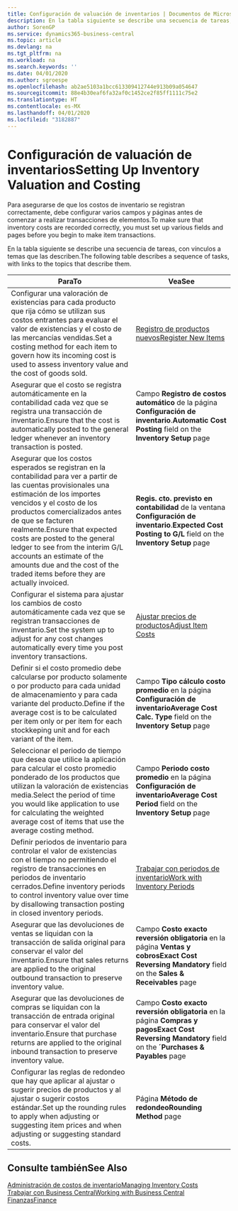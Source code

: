 ```yaml
---
title: Configuración de valuación de inventarios | Documentos de Microsoft
description: En la tabla siguiente se describe una secuencia de tareas, con vínculos a temas que las describen.
author: SorenGP
ms.service: dynamics365-business-central
ms.topic: article
ms.devlang: na
ms.tgt_pltfrm: na
ms.workload: na
ms.search.keywords: ''
ms.date: 04/01/2020
ms.author: sgroespe
ms.openlocfilehash: ab2ae5103a1bcc613309412744e913b09a054647
ms.sourcegitcommit: 88e4b30eaf6fa32af0c1452ce2f85ff1111c75e2
ms.translationtype: HT
ms.contentlocale: es-MX
ms.lasthandoff: 04/01/2020
ms.locfileid: "3182887"
---
```

# <a name="setting-up-inventory-valuation-and-costing"></a><span data-ttu-id="8933a-103">Configuración de valuación de inventarios</span><span class="sxs-lookup"><span data-stu-id="8933a-103">Setting Up Inventory Valuation and Costing</span></span>
<span data-ttu-id="8933a-104">Para asegurarse de que los costos de inventario se registran correctamente, debe configurar varios campos y páginas antes de comenzar a realizar transacciones de elementos.</span><span class="sxs-lookup"><span data-stu-id="8933a-104">To make sure that inventory costs are recorded correctly, you must set up various fields and pages before you begin to make item transactions.</span></span>

<span data-ttu-id="8933a-105">En la tabla siguiente se describe una secuencia de tareas, con vínculos a temas que las describen.</span><span class="sxs-lookup"><span data-stu-id="8933a-105">The following table describes a sequence of tasks, with links to the topics that describe them.</span></span>

|<span data-ttu-id="8933a-106">**Para**</span><span class="sxs-lookup"><span data-stu-id="8933a-106">**To**</span></span>|<span data-ttu-id="8933a-107">**Vea**</span><span class="sxs-lookup"><span data-stu-id="8933a-107">**See**</span></span>|  
|------------|-------------|  
|<span data-ttu-id="8933a-108">Configurar una valoración de existencias para cada producto que rija cómo se utilizan sus costos entrantes para evaluar el valor de existencias y el costo de las mercancías vendidas.</span><span class="sxs-lookup"><span data-stu-id="8933a-108">Set a costing method for each item to govern how its incoming cost is used to assess inventory value and the cost of goods sold.</span></span>|[<span data-ttu-id="8933a-109">Registro de productos nuevos</span><span class="sxs-lookup"><span data-stu-id="8933a-109">Register New Items</span></span>](inventory-how-register-new-items.md)|  
|<span data-ttu-id="8933a-110">Asegurar que el costo se registra automáticamente en la contabilidad cada vez que se registra una transacción de inventario.</span><span class="sxs-lookup"><span data-stu-id="8933a-110">Ensure that the cost is automatically posted to the general ledger whenever an inventory transaction is posted.</span></span>|<span data-ttu-id="8933a-111">Campo **Registro de costos automático** de la página **Configuración de inventario**.</span><span class="sxs-lookup"><span data-stu-id="8933a-111">**Automatic Cost Posting** field on the **Inventory Setup** page</span></span>|  
|<span data-ttu-id="8933a-112">Asegurar que los costos esperados se registran en la contabilidad para ver a partir de las cuentas provisionales una estimación de los importes vencidos y el costo de los productos comercializados antes de que se facturen realmente.</span><span class="sxs-lookup"><span data-stu-id="8933a-112">Ensure that expected costs are posted to the general ledger to see from the interim G/L accounts an estimate of the amounts due and the cost of the traded items before they are actually invoiced.</span></span>|<span data-ttu-id="8933a-113">**Regis. cto. previsto en contabilidad** de la ventana **Configuración de inventario**.</span><span class="sxs-lookup"><span data-stu-id="8933a-113">**Expected Cost Posting to G/L** field on the **Inventory Setup** page</span></span>|  
|<span data-ttu-id="8933a-114">Configurar el sistema para ajustar los cambios de costo automáticamente cada vez que se registran transacciones de inventario.</span><span class="sxs-lookup"><span data-stu-id="8933a-114">Set the system up to adjust for any cost changes automatically every time you post inventory transactions.</span></span>|[<span data-ttu-id="8933a-115">Ajustar precios de productos</span><span class="sxs-lookup"><span data-stu-id="8933a-115">Adjust Item Costs</span></span>](inventory-how-adjust-item-costs.md)|  
|<span data-ttu-id="8933a-116">Definir si el costo promedio debe calcularse por producto solamente o por producto para cada unidad de almacenamiento y para cada variante del producto.</span><span class="sxs-lookup"><span data-stu-id="8933a-116">Define if the average cost is to be calculated per item only or per item for each stockkeping unit and for each variant of the item.</span></span>|<span data-ttu-id="8933a-117">Campo **Tipo cálculo costo promedio** en la página **Configuración de inventario**</span><span class="sxs-lookup"><span data-stu-id="8933a-117">**Average Cost Calc. Type** field on the **Inventory Setup** page</span></span>|  
|<span data-ttu-id="8933a-118">Seleccionar el periodo de tiempo que desea que utilice la aplicación para calcular el costo promedio ponderado de los productos que utilizan la valoración de existencias media.</span><span class="sxs-lookup"><span data-stu-id="8933a-118">Select the period of time you would like application to use for calculating the weighted average cost of items that use the average costing method.</span></span>|<span data-ttu-id="8933a-119">Campo **Periodo costo promedio** en la página **Configuración de inventario**</span><span class="sxs-lookup"><span data-stu-id="8933a-119">**Average Cost Period** field on the **Inventory Setup** page</span></span>|  
|<span data-ttu-id="8933a-120">Definir periodos de inventario para controlar el valor de existencias con el tiempo no permitiendo el registro de transacciones en periodos de inventario cerrados.</span><span class="sxs-lookup"><span data-stu-id="8933a-120">Define inventory periods to control inventory value over time by disallowing transaction posting in closed inventory periods.</span></span>|[<span data-ttu-id="8933a-121">Trabajar con periodos de inventario</span><span class="sxs-lookup"><span data-stu-id="8933a-121">Work with Inventory Periods</span></span>](finance-how-to-work-with-inventory-periods.md)|  
|<span data-ttu-id="8933a-122">Asegurar que las devoluciones de ventas se liquidan con la transacción de salida original para conservar el valor del inventario.</span><span class="sxs-lookup"><span data-stu-id="8933a-122">Ensure that sales returns are applied to the original outbound transaction to preserve inventory value.</span></span>|<span data-ttu-id="8933a-123">Campo **Costo exacto reversión obligatoria** en la página **Ventas y cobros**</span><span class="sxs-lookup"><span data-stu-id="8933a-123">**Exact Cost Reversing Mandatory** field on the **Sales & Receivables** page</span></span>|  
|<span data-ttu-id="8933a-124">Asegurar que las devoluciones de compras se liquidan con la transacción de entrada original para conservar el valor del inventario.</span><span class="sxs-lookup"><span data-stu-id="8933a-124">Ensure that purchase returns are applied to the original inbound transaction to preserve inventory value.</span></span>|<span data-ttu-id="8933a-125">Campo **Costo exacto reversión obligatoria** en la página **Compras y pagos**</span><span class="sxs-lookup"><span data-stu-id="8933a-125">**Exact Cost Reversing Mandatory** field on the **´Purchases & Payables** page</span></span>|
|<span data-ttu-id="8933a-126">Configurar las reglas de redondeo que hay que aplicar al ajustar o sugerir precios de productos y al ajustar o sugerir costos estándar.</span><span class="sxs-lookup"><span data-stu-id="8933a-126">Set up the rounding rules to apply when adjusting or suggesting item prices and when adjusting or suggesting standard costs.</span></span>|<span data-ttu-id="8933a-127">Página **Método de redondeo**</span><span class="sxs-lookup"><span data-stu-id="8933a-127">**Rounding Method** page</span></span>|  

## <a name="see-also"></a><span data-ttu-id="8933a-128">Consulte también</span><span class="sxs-lookup"><span data-stu-id="8933a-128">See Also</span></span>  
[<span data-ttu-id="8933a-129">Administración de costos de inventario</span><span class="sxs-lookup"><span data-stu-id="8933a-129">Managing Inventory Costs</span></span>](finance-manage-inventory-costs.md)  
[<span data-ttu-id="8933a-130">Trabajar con Business Central</span><span class="sxs-lookup"><span data-stu-id="8933a-130">Working with Business Central</span></span>](ui-work-product.md)  
[<span data-ttu-id="8933a-131">Finanzas</span><span class="sxs-lookup"><span data-stu-id="8933a-131">Finance</span></span>](finance.md)  

